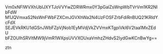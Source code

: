 Vm0xNFlWVXhUblJXYTJoVVYwZDRWRmx0Y3pGalZsWnpWbTVrVm1KR2NIbFdW
M1JQVmxaS2NsWnFWbFZXCmJGVXhWa2N4UzFOSFZrbFdiRnBUQ21KRldYcFdX
SEJEVkRKU1dGSnJWbFZpVjNob1EyMVdjVkZVVmxKTgpiVkl6V2taa1MxZEdU
bFZOUlhSRVltMW9jVmR1WXpsUVVXOUxaVmhzZHdvS2IydGwKCnBwYg==

ztn
